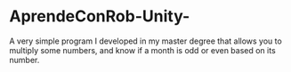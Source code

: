 # AprendeConRob-Unity-
A very simple program I developed in my master degree that allows you to multiply some numbers, and know if a month is odd or even based on its number.
